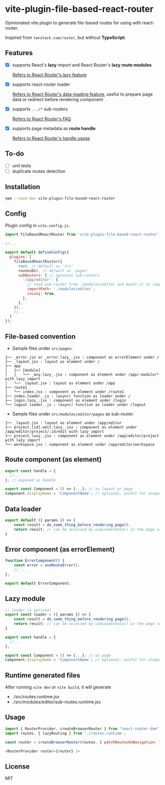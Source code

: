 # vite-plugin-file-based-react-router

Opinionated vite plugin to generate file-based routes for using with react-router.

Inspired from `tanstack.com/router`, but without **TypeScript**.

## Features

- [x] supports React's **lazy** import and React Router's **lazy route modules**
    
    [Refers to React Router's lazy feature](https://reactrouter.com/en/main/route/lazy)

- [x] supports react-router loader

    [Refers to React Router's data-loading feature](https://reactrouter.com/en/main/start/overview#data-loading), useful to prepare page data or redirect before rendering component

- [x] supports `.../*` sub-routers

    [Refers to React Router's FAQ](https://reactrouter.com/en/main/start/faq#how-do-i-nest-routes-deep-in-the-tree)

- [x] supports page metadata as **route handle** 

    [Refers to React Router's handle usage](https://reactrouter.com/en/main/hooks/use-matches#breadcrumbs)

## To-do

- [ ] unit tests
- [ ] duplicate routes detection

## Installation

```bash
npm --save-dev vite-plugin-file-based-react-router
```

## Config

Plugin config in `vite.config.js`.

```js
import fileBasedReactRouter from 'vite-plugin-file-based-react-router';

//...

export default defineConfig({
  plugins: [
    fileBasedReactRouter({
      root, // default as 'src'
      routesDir, // default as 'pages'
      subRouters: { // optional sub-routers
        '/app/editor': { 
          // load sub-router from ./modules/editor and mount it to /app/editor/*
          importPath: './modules/editor',
          isLazy: true,
        },
      },
    }),
    //...
  ]
});
```

## File-based convention

- Sample files under `src/pages`:

```
├── _error.jsx or _error.lazy_.jsx : component as errorElement under /
├── _layout.jsx : layout as element under /
├── app 
│   ├── [module]
│   │   └── _any.lazy_.jsx : component as element under /app/:module/* with lazy import
│   └── _layout.jsx : layout as element under /app
├── route1 
│   └── index.jsx : component as element under /route1
├── index.loader_.js : (async) function as loader under /
├── login.lazy_.jsx : component as element under /login
└── logout.loader_.js : (async) function as loader under /logout
```

- Sample files under `src/modules/editor/pages` as sub-router:

```
├── _layout.jsx : layout as element under /app/editor
├── project.[id].edit.lazy_.jsx : component as element under /app/editor/project/:id/edit with lazy import
├── project.lazy_.jsx : component as element under /app/editor/project with lazy import
└── workspace.jsx : component as element under /app/editor/workspace 
```

## Route component (as element)

```js
export const handle = {
  //...
}; // exposed as handle

export const Component = () => {...}; // as layout or page 
Component.displayName = 'ComponentName'; // optional, useful for inspection
```

## Data loader

```js
export default ({ params }) => { 
    const result = do_some_thing_before_rendering_page();
    return result; // can be accessed by useLoaderData() in the page component
}
```

## Error component (as errorElement)

```js
function ErrorComponent() {
    const error = useRouteError();
    // ...
};

export default ErrorComponent;
```

## Lazy module

```js
// loader is optional
export const loader = ({ params }) => { 
    const result = do_some_thing_before_rendering_page();
    return result; // can be accessed by useLoaderData() in the page component
}

export const handle = {
  //...
}; 

export const Component = () => {...}; // as page 
Component.displayName = 'ComponentName'; // optional, useful for inspection
```

## Runtime generated files

After running `vite dev` or `vite build`, it will generate
- ./src/routes.runtime.jsx
- ./src/modules/editor/sub-routes.runtime.jsx 

## Usage

```js
import { RouterProvider, createBrowserRouter } from "react-router-dom";
import routes, { lazyRouting } from './routes.runtime';

const router = createBrowserRouter(routes, { patchRoutesOnNavigation: lazyRouting });

<RouterProvider router={router} />
```

## License

MIT